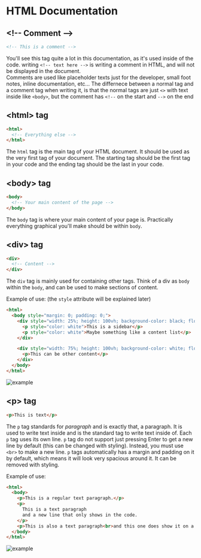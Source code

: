 # HTML Documentation

## **\<!-- Comment -->**
```html
<!-- This is a comment -->
```
You'll see this tag quite a lot in this documentation, as it's used inside of the code.
writing ``<!-- text here -->`` is writing a comment in HTML, and will not be displayed in the document.  
Comments are used like placeholder texts just for the developer, small foot notes, inline documentation, etc...
The differnece between a normal tag and a comment tag when writing it, is that the normal tags are just ``<>`` with text inside like ``<body>``, but the comment has ``<!--`` on the start and ``-->`` on the end

## **\<html> tag**
```html
<html>
  <!-- Everything else -->
</html>
```
The ``html`` tag is the main tag of your HTML document. It should be used as the very first tag of your document. The starting tag should be the first tag in your code and the ending tag should be the last in your code.

## **\<body> tag**
```html
<body>
  <!-- Your main content of the page -->
</body>
```
The ``body`` tag is where your main content of your page is. Practically everything graphical you'll make should be within ``body``.

## **\<div> tag**
```html
<div>
  <!-- Content -->
</div>
```
The ``div`` tag is mainly used for containing other tags. Think of a div as ``body`` within the ``body``, and can be used to make sections of content.

Example of use: (the ``style`` attribute will be explained later)
```html
<html>
  <body style="margin: 0; padding: 0;">
    <div style="width: 25%; height: 100vh; background-color: black; float:left;">
      <p style="color: white">This is a sidebar</p>
      <p style="color: white">Maybe something like a content list</p>
    </div>

    <div style="width: 75%; height: 100vh; background-color: white; float:left;">
      <p>This can be other content</p>
    </div>
  </body>
</html>
```
![example](https://lucasion.xyz/f/21.49.11-02.12.19.png)

## **\<p> tag**
```html
<p>This is text</p>
```
The ``p`` tag standards for *paragraph* and is exactly that, a paragraph. It is used to write text inside and is the standard tag to write text inside of. Each ``p`` tag uses its own line. ``p`` tag do not support just pressing Enter to get a new line by default (this can be changed with styling). Instead, you must use ``<br>`` to make a new line. ``p`` tags automatically has a margin and padding on it by default, which means it will look very spacious around it. It can be removed with styling.

Example of use:
```html
<html>
  <body>
    <p>This is a regular text paragraph.</p>
    <p>
      This is a text paragraph
      and a new line that only shows in the code.
    </p>
    <p>This is also a text paragraph<br>and this one does show it on a new line, but same p tag.</p>
  </body>
</html>
```
![example](https://lucasion.xyz/f/22.15.13-02.12.19.png)